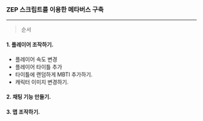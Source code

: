 ### ZEP 스크립트를 이용한 메타버스 구축
---
>순서
#### 1. 플레이어 조작하기.
- 플레이어 속도 변경
- 플레이어 타이틀 추가
- 타이틀에 랜덤하게 MBTI 추가하기.
- 캐릭터 이미지 변경하기.

#### 2. 채팅 기능 만들기.

#### 3. 맵 조작하기.